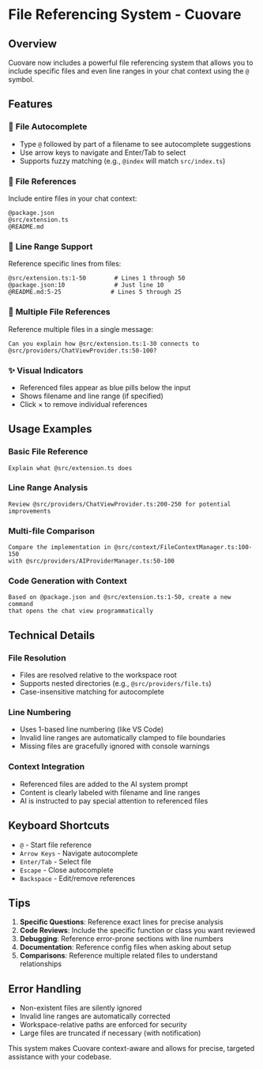 # File Referencing System - Cuovare

## Overview

Cuovare now includes a powerful file referencing system that allows you to include specific files and even line ranges in your chat context using the `@` symbol.

## Features

### 🎯 **File Autocomplete**
- Type `@` followed by part of a filename to see autocomplete suggestions
- Use arrow keys to navigate and Enter/Tab to select
- Supports fuzzy matching (e.g., `@index` will match `src/index.ts`)

### 📄 **File References**
Include entire files in your chat context:
```
@package.json
@src/extension.ts
@README.md
```

### 📏 **Line Range Support**
Reference specific lines from files:
```
@src/extension.ts:1-50        # Lines 1 through 50
@package.json:10              # Just line 10
@README.md:5-25              # Lines 5 through 25
```

### 🔄 **Multiple File References**
Reference multiple files in a single message:
```
Can you explain how @src/extension.ts:1-30 connects to @src/providers/ChatViewProvider.ts:50-100?
```

### ✨ **Visual Indicators**
- Referenced files appear as blue pills below the input
- Shows filename and line range (if specified)
- Click × to remove individual references

## Usage Examples

### Basic File Reference
```
Explain what @src/extension.ts does
```

### Line Range Analysis
```
Review @src/providers/ChatViewProvider.ts:200-250 for potential improvements
```

### Multi-file Comparison
```
Compare the implementation in @src/context/FileContextManager.ts:100-150 
with @src/providers/AIProviderManager.ts:50-100
```

### Code Generation with Context
```
Based on @package.json and @src/extension.ts:1-50, create a new command 
that opens the chat view programmatically
```

## Technical Details

### File Resolution
- Files are resolved relative to the workspace root
- Supports nested directories (e.g., `@src/providers/file.ts`)
- Case-insensitive matching for autocomplete

### Line Numbering
- Uses 1-based line numbering (like VS Code)
- Invalid line ranges are automatically clamped to file boundaries
- Missing files are gracefully ignored with console warnings

### Context Integration
- Referenced files are added to the AI system prompt
- Content is clearly labeled with filename and line ranges
- AI is instructed to pay special attention to referenced files

## Keyboard Shortcuts

- `@` - Start file reference
- `Arrow Keys` - Navigate autocomplete
- `Enter/Tab` - Select file
- `Escape` - Close autocomplete
- `Backspace` - Edit/remove references

## Tips

1. **Specific Questions**: Reference exact lines for precise analysis
2. **Code Reviews**: Include the specific function or class you want reviewed
3. **Debugging**: Reference error-prone sections with line numbers
4. **Documentation**: Reference config files when asking about setup
5. **Comparisons**: Reference multiple related files to understand relationships

## Error Handling

- Non-existent files are silently ignored
- Invalid line ranges are automatically corrected
- Workspace-relative paths are enforced for security
- Large files are truncated if necessary (with notification)

This system makes Cuovare context-aware and allows for precise, targeted assistance with your codebase.
